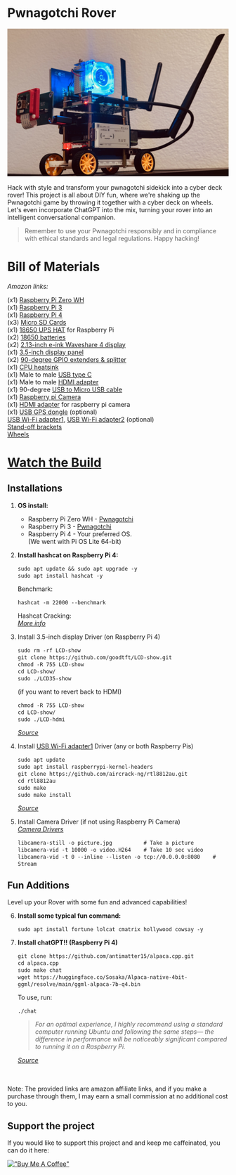 # Pwnagotchi Rover
![](images/pwnagotchiRover.jpeg)

Hack with style and transform your pwnagotchi sidekick into a cyber deck rover! This project is all about DIY fun, where we're shaking up the Pwnagotchi game by throwing it together with a cyber deck on wheels. Let's even incorporate ChatGPT into the mix, turning your rover into an intelligent conversational companion.

> Remember to use your Pwnagotchi responsibly and in compliance with ethical standards and legal regulations. Happy hacking!
# Bill of Materials
_Amazon links:_

(x1) [Raspberry Pi Zero WH](https://amzn.to/3OFOclE)<br />
(x1) [Raspberry Pi 3](https://amzn.to/3w8aENS)<br />
(x1) [Raspberry Pi 4](https://amzn.to/3SVmTpX)<br />
(x3) [Micro SD Cards](https://amzn.to/3uGUxX8)<br />
(x1) [18650 UPS HAT](https://amzn.to/3SGiTsf) for Raspberry Pi<br />
(x2) [18650 batteries](https://amzn.to/49cHxru)<br />
(x2) [2.13-inch e-ink Waveshare 4 display](https://amzn.to/3HTGT6h)<br />
(x1) [3.5-inch display panel](https://amzn.to/3HTGsJb)<br />
(x2) [90-degree GPIO extenders & splitter](https://amzn.to/3HY29I4)<br />
(x1) [CPU heatsink](https://amzn.to/3OGf84X)<br />
(x1) Male to male [USB type C](https://amzn.to/49d8LxY)<br />
(x1) Male to male [HDMI adapter](https://amzn.to/3w3WgGr)<br />
(x1) 90-degree [USB to Micro USB cable](https://amzn.to/497Q5Qi)<br />
(x1) [Raspberry pi Camera](https://amzn.to/3SZYWhy)<br />
(x1) [HDMI adapter](https://amzn.to/48hhJcv) for raspberry pi camera<br />
(x1) [USB GPS dongle](https://amzn.to/49f3je8) (optional)<br />
[USB Wi-Fi adapter1](https://amzn.to/3wbFS6J), [USB Wi-Fi adapter2](https://amzn.to/3SuMKDS) (optional)<br />
[Stand-off brackets](https://amzn.to/3uoEe1k)<br />
[Wheels](https://amzn.to/49dWMAl)<br />

# **[Watch the Build](https://www.reddit.com/u/froggyCaller/s/UnxLtAQCF8)**

## **Installations**

1. **OS install:**
   - Raspberry Pi Zero WH - [Pwnagotchi](https://pwnagotchi.ai/installation/) <br />
   - Raspberry Pi 3 - [Pwnagotchi](https://pwnagotchi.ai/installation/) <br />
   - Raspberry Pi 4 - Your preferred OS. <br />
     (We went with Pi OS Lite 64-bit)

2. **Install hashcat on Raspberry Pi 4:**
   ```
   sudo apt update && sudo apt upgrade -y
   sudo apt install hashcat -y
   ```
   Benchmark:
   ```
   hashcat -m 22000 --benchmark
   ```
    Hashcat Cracking:<br />
    _[More info](https://dev.to/yegct/hashcat-cracking-pwnagotchi-pcap-files-4fh2)_

3. Install 3.5-inch display Driver (on Raspberry Pi 4) 
    ```
    sudo rm -rf LCD-show
    git clone https://github.com/goodtft/LCD-show.git
    chmod -R 755 LCD-show
    cd LCD-show/
    sudo ./LCD35-show
    ```

    (if you want to revert back to HDMI)
    ```
    chmod -R 755 LCD-show
    cd LCD-show/
    sudo ./LCD-hdmi
    ```
    _[Source](https://www.instructables.com/Raspberry-Pi-4B3B-35-Inch-LCD-Touch-DisplayScreen/)_

4. Install [USB Wi-Fi adapter1](https://amzn.to/49ng59U) Driver (any or both Raspberry Pis)
   ```
   sudo apt update
   sudo apt install raspberrypi-kernel-headers
   git clone https://github.com/aircrack-ng/rtl8812au.git
   cd rtl8812au
   sudo make
   sudo make install
   ```
   _[Source](https://docs.alfa.com.tw/Support/Linux/RTL8811AU/)_

5. Install Camera Driver (if not using Raspberry Pi Camera)<br />
   _[Camera Drivers](https://docs.arducam.com/Raspberry-Pi-Camera/Native-camera/Quick-Start-Guide/)_
   ```
   libcamera-still -o picture.jpg          # Take a picture
   libcamera-vid -t 10000 -o video.H264    # Take 10 sec video
   libcamera-vid -t 0 --inline --listen -o tcp://0.0.0.0:8080    # Stream
   ```
   
## Fun Additions

Level up your Rover with some fun and advanced capabilities!

6. **Install some typical fun command:**
    ```
   sudo apt install fortune lolcat cmatrix hollywood cowsay -y
   ```

7. **Install chatGPT!! (Raspberry Pi 4)**<br />

   ```
   git clone https://github.com/antimatter15/alpaca.cpp.git
   cd alpaca.cpp
   sudo make chat
   wget https://huggingface.co/Sosaka/Alpaca-native-4bit-ggml/resolve/main/ggml-alpaca-7b-q4.bin
   ```   
   To use, run:
   ```
   ./chat
   ```
    > *For an optimal experience, I highly recommend using a standard computer running Ubuntu and following the same steps— the difference in performance will be noticeably significant compared to running it on a Raspberry Pi.*
    
    _[Source](https://github.com/antimatter15/alpaca.cpp)_<br />
    <br />

<br />
Note: The provided links are amazon affiliate links, and if you make a purchase through them, I may earn a small commission at no additional cost to you.<br />

## Support the project
If you would like to support this project and and keep me caffeinated, you can do it here:<br />

[!["Buy Me A Coffee"](https://www.buymeacoffee.com/assets/img/custom_images/yellow_img.png)](https://www.buymeacoffee.com/tonysacco)
